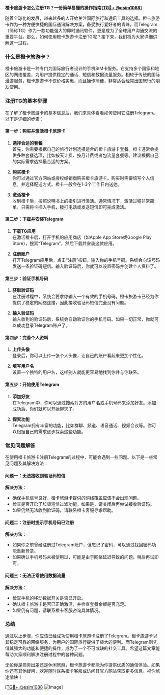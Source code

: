 **橙卡旅游卡怎么注册TG？一份简单易懂的操作指南[[TG💪+ @esim1088](https://t.me/s/esim1088)]**

随着全球化的发展，越来越多的人开始关注国际旅行和通讯工具的选择。橙卡旅游卡作为一种方便快捷的国际通讯解决方案，备受旅行爱好者的青睐。而Telegram（简称TG）作为一款功能强大的即时通讯软件，更是成为了全球用户沟通交流的重要平台。那么，如何使用橙卡旅游卡注册TG呢？接下来，我们将为大家详细讲解这一过程。

### 什么是橙卡旅游卡？

橙卡旅游卡是一种专门为国际旅行者设计的手机SIM卡服务。它支持多个国家和地区的网络覆盖，为用户提供稳定的通话、短信和数据流量服务。相较于传统的国际漫游服务，橙卡旅游卡不仅价格实惠，而且操作简便，非常适合经常出国旅行的朋友使用。

### 注册TG的基本步骤

在了解了橙卡旅游卡的基本信息后，我们来具体看看如何使用它注册Telegram。以下是详细的步骤：

#### 第一步：购买并激活橙卡旅游卡

1. **选择合适的套餐**  
   首先，你需要根据自己的旅行计划选择适合的橙卡旅游卡套餐。橙卡通常会提供多种套餐选项，比如按天计费、按月计费或者包流量套餐等。建议根据自己的实际需求选择最合适的方案。

2. **购买橙卡**  
   你可以通过官方网站或授权经销商购买橙卡旅游卡。购买时需要填写个人信息，并选择配送方式。橙卡一般会在1-3个工作日内送达。

3. **激活橙卡**  
   收到橙卡后，按照说明书上的指引进行激活。通常情况下，激活过程非常简单，只需将卡插入手机，拨打电话或发送短信即可完成激活。

#### 第二步：下载并安装Telegram

1. **下载TG应用**  
   在激活橙卡后，打开手机的应用商店（如Apple App Store或Google Play Store），搜索“Telegram”，然后下载并安装这款应用。

2. **注册账户**  
   打开Telegram应用后，点击“注册”按钮，输入你的手机号码。系统会向该号码发送一条验证码短信。输入验证码后，你就可以设置密码并创建个人资料了。

#### 第三步：验证手机号码

1. **获取验证码**  
   在注册过程中，系统会要求你输入一个有效的手机号码。橙卡旅游卡已经为你提供了稳定的网络连接，因此接收验证码短信完全没有问题。

2. **输入验证码**  
   输入收到的验证码后，系统会自动验证你的手机号码。如果一切正常，你就可以成功登录Telegram账户了。

#### 第四步：完善个人资料

1. **上传头像**  
   登录后，你可以上传一张个人头像，让自己的账户看起来更加个性化。

2. **填写用户名**  
   设置一个独特的用户名，这样别人就能更容易地找到你并与你联系。

#### 第五步：开始使用Telegram

1. **添加好友**  
   在Telegram中，你可以通过搜索对方的用户名或手机号码来添加好友。添加成功后，你们就可以开始聊天了。

2. **探索功能**  
   Telegram拥有丰富的功能，比如群聊、频道、语音通话、视频会议等。你可以根据自己的需求逐步探索这些功能。

### 常见问题解答

在使用橙卡旅游卡注册Telegram的过程中，可能会遇到一些问题。以下是一些常见问题及其解决方法：

#### 问题一：无法接收到验证码短信

**解决方法**：  
- 确保手机信号良好，橙卡旅游卡提供的网络覆盖应该不会出现问题。
- 检查是否开启了垃圾短信过滤功能，如果是，请关闭后再尝试接收验证码。
- 如果仍然无法收到验证码，请联系橙卡客服寻求帮助。

#### 问题二：注册时提示手机号码已注册

**解决方法**：  
- 如果你之前曾经注册过Telegram账户，但忘记了密码，可以通过找回密码功能重新登录。
- 如果确认手机号码未被使用过，可能是由于网络延迟导致的问题。稍后再试即可。

#### 问题三：无法正常使用数据流量

**解决方法**：  
- 检查手机的移动数据开关是否已开启。
- 确认橙卡旅游卡是否已正确激活，并检查套餐余额是否充足。
- 如果仍有问题，请联系橙卡客服咨询具体情况。

### 总结

通过以上步骤，你应该已经成功使用橙卡旅游卡注册了Telegram。橙卡旅游卡以其稳定可靠的网络服务，为用户的国际旅行提供了极大的便利。而Telegram则凭借其强大的功能和便捷的操作，成为了一个不可或缺的社交工具。希望这篇文章能帮助大家顺利解决注册过程中的各种问题。

无论你是商务出差还是休闲旅游，橙卡旅游卡都能为你提供优质的通信体验。如果你还有其他疑问，欢迎随时联系橙卡客服或访问其官方网站获取更多信息。祝你旅途愉快！

[[TG💪+ @esim1088](https://t.me/s/esim1088) ![Image](https://i.postimg.cc/4NQfJmqS/Snipaste-2025-05-13-00-14-12.png)]